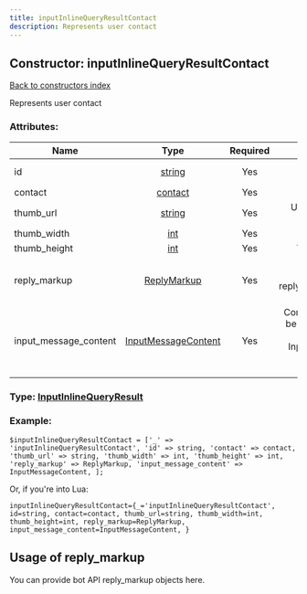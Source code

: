 ```yaml
---
title: inputInlineQueryResultContact
description: Represents user contact
---
```

## Constructor: inputInlineQueryResultContact  
[Back to constructors index](index.md)



Represents user contact

### Attributes:

| Name     |    Type       | Required | Description |
|----------|:-------------:|:--------:|------------:|
|id|[string](../types/string.md) | Yes|Unique identifier of this result|
|contact|[contact](../types/contact.md) | Yes|User contact|
|thumb\_url|[string](../types/string.md) | Yes|Url of the result thumb, if exists|
|thumb\_width|[int](../types/int.md) | Yes|Thumb width, if known|
|thumb\_height|[int](../types/int.md) | Yes|Thumb height, if known|
|reply\_markup|[ReplyMarkup](../types/ReplyMarkup.md) | Yes|Message reply markup, should be of type replyMarkupInlineKeyboard or null|
|input\_message\_content|[InputMessageContent](../types/InputMessageContent.md) | Yes|Content of the message to be sent, should be of type inputMessageText or InputMessageLocation or InputMessageVenue or InputMessageContact|



### Type: [InputInlineQueryResult](../types/InputInlineQueryResult.md)


### Example:

```
$inputInlineQueryResultContact = ['_' => 'inputInlineQueryResultContact', 'id' => string, 'contact' => contact, 'thumb_url' => string, 'thumb_width' => int, 'thumb_height' => int, 'reply_markup' => ReplyMarkup, 'input_message_content' => InputMessageContent, ];
```  

Or, if you're into Lua:  


```
inputInlineQueryResultContact={_='inputInlineQueryResultContact', id=string, contact=contact, thumb_url=string, thumb_width=int, thumb_height=int, reply_markup=ReplyMarkup, input_message_content=InputMessageContent, }

```



## Usage of reply_markup

You can provide bot API reply_markup objects here.  


